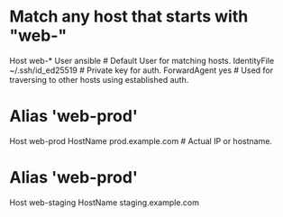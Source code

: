 # Match any host that starts with "web-"
Host web-*
    User ansible # Default User for matching hosts.
    IdentityFile ~/.ssh/id_ed25519 # Private key for auth.
    ForwardAgent yes # Used for traversing to other hosts using established auth.

# Alias 'web-prod'
Host web-prod
    HostName prod.example.com # Actual IP or hostname.

# Alias 'web-prod'
Host web-staging
    HostName staging.example.com